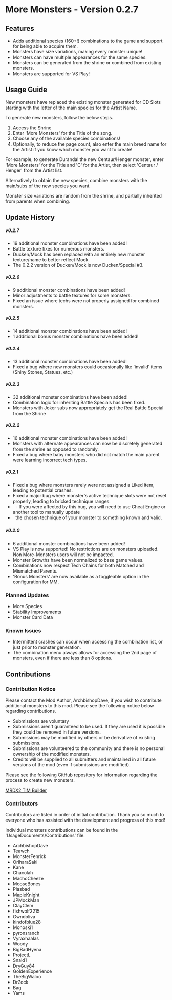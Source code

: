 ﻿# More Monsters - Version 0.2.7

## Features

* Adds additional species (160+!) combinations to the game and support for being able to acquire them.
* Monsters have size variations, making every monster unique!
* Monsters can have multiple appearances for the same species.
* Monsters can be generated from the shrine or combined from existing monsters.
* Monsters are supported for VS Play!



## Usage Guide

New monsters have replaced the existing monster generated for CD Slots starting with the letter of the main species for the Artist Name.

To generate new monsters, follow the below steps.

1. Access the Shrine
2. Enter 'More Monsters' for the Title of the song.
3. Choose any of the available species combinations!
4. Optionally, to reduce the page count, also enter the main breed name for the Artist if you know which monster you want to create!



For example, to generate Durandal the new Centaur/Henger monster, enter 'More Monsters' for the Title and 'C' for the Artist, then select 'Centaur / Henger' from the Artist list.



Alternatively to obtain the new species, combine monsters with the main/subs of the new species you want.



Monster size variations are random from the shrine, and partially inherited from parents when combining.



## Update History

##### v0.2.7

* 19 additional monster combinations have been added!
* Battle texture fixes for numerous monsters.
* Ducken/Mock has been replaced with an entirely new monster texture/name to better reflect Mock.
* The 0.2.2 version of Ducken/Mock is now Ducken/Special #3.



##### v0.2.6

* 9 additional monster combinations have been added!
* Minor adjustments to battle textures for some monsters.
* Fixed an issue where techs were not properly assigned for combined monsters.



##### v0.2.5

* 14 additional monster combinations have been added!
* 1 additional bonus monster combinations have been added!



##### v0.2.4

* 13 additional monster combinations have been added!
* Fixed a bug where new monsters could occasionally like 'invalid' items (Shiny Stones, Statues, etc.)



##### v0.2.3

* 32 additional monster combinations have been added!
* Combination logic for inheriting Battle Specials has been fixed.
* Monsters with Joker subs now appropriately get the Real Battle Special from the Shrine



##### v0.2.2

* 16 additional monster combinations have been added!
* Monsters with alternate appearances can now be discretely generated from the shrine as opposed to randomly.
* Fixed a bug where baby monsters who did not match the main parent were learning incorrect tech types.



##### v0.2.1

* Fixed a bug where monsters rarely were not assigned a Liked item, leading to potential crashes.
* Fixed a major bug where monster's active technique slots were not reset properly, leading to bricked technique ranges.
*     - If you were affected by this bug, you will need to use Cheat Engine or another tool to manually update
*       the chosen technique of your monster to something known and valid.

##### 

##### v0.2.0

* 6 additional monster combinations have been added!
* VS Play is now supported! No restrictions are on monsters uploaded. Non More-Monsters users will not be impacted.
* Monster Growths have been normalized to base game values.
* Combinations now respect Tech Chains for both Matched and Mismatched Parents.
* 'Bonus Monsters' are now available as a toggleable option in the configuration for MM.





### Planned Updates

* More Species
* Stability Improvements
* Monster Card Data





### Known Issues

* Intermittent crashes can occur when accessing the combination list, or just prior to monster generation.
* The combination menu always allows for accessing the 2nd page of monsters, even if there are less than 8 options.







## Contributions

### Contribution Notice

Please contact the Mod Author, ArchbishopDave, if you wish to contribute additional monsters to this mod. Please see the following notice below regarding contributions.



* Submissions are voluntary
* Submissions aren't guaranteed to be used. If they are used it is possible they could be removed in future versions.
* Submissions may be modified by others or be derivative of existing submissions.
* Submissions are volunteered to the community and there is no personal ownership of the modified monsters.
* Credits will be supplied to all submitters and maintained in all future versions of the mod (even if submissions are modified).



Please see the following GitHub repository for information regarding the process to create new monsters.

[MRDX2 TIM Builder](https://github.com/ArchbishopDave/MRDX2_TIMBuilder)



### Contributors

Contributors are listed in order of initial contribution. Thank you so much to everyone who has assisted with the development and progress of this mod!

Individual monsters contributions can be found in the 'UsageDocuments/Contributions' file.



* ArchbishopDave
* Teawch
* MonsterFenrick
* OriharaSaki
* Kane
* Chacolah
* MachoCheeze
* MooseBones
* Plasbad
* MapleKnight
* JPMockMan
* ClayClem
* fishwolf2215
* Gwndoliva
* kindofblue28
* Monoski1
* pyronsranch
* Vyraxhaalas
* Woody
* BigBadHyena
* ProjectL
* Snaid1
* DryGuy84
* GoldenExperience
* TheBigWaloo
* DrZock
* Bag
* Yams
